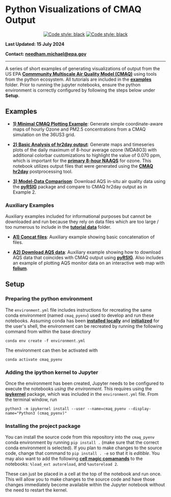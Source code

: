# Python Visualizations of CMAQ Output

<p align="center">
<a href="https://github.com/psf/black"><img alt="Code style: black" src="https://img.shields.io/badge/code%20style-black-000000.svg"></a>
<a href="https://github.com/astral-sh/ruff"><img alt="Code style: black" src="https://img.shields.io/endpoint?url=https://raw.githubusercontent.com/astral-sh/ruff/main/assets/badge/v2.json"></a>
</p>

**Last Updated: 15 July 2024**

**Contact: needham.michael@epa.gov**
***

A series of short examples of generating visualizations of output from the US EPA __[Commmunity Multiscale Air Quality Model (CMAQ)](https://github.com/USEPA/CMAQ/tree/main)__ using tools from the python ecosystem. All tutorials are included in the __[examples](./examples)__ folder. Prior to running the jupyter notebooks, ensure the python environment is correctly configured by following the steps below under __Setup__.

## Examples

* __[1) Minimal CMAQ Plotting Example](./examples/01_minimal_cmaq_plotting_example.ipynb)__:  Generate simple coordinate-aware maps of hourly Ozone and PM2.5 concentrations from a CMAQ simulation on the 36US3 grid.

* __[2) Basic Analysis of hr2day output](./examples/02_hr2day_output_analysis_example.ipynb)__: Generate maps and timeseries plots of the daily maximum of 8-hour average ozone (MDA8O3) with additional colorbar customizations to highlight the value of 0.070 ppm, which is important for the __[primary 8-hour NAAQS](https://www.epa.gov/criteria-air-pollutants/naaqs-table)__ for ozone. This notebook utilizes output files that were generated using the __[CMAQ hr2day](https://github.com/USEPA/CMAQ/tree/main/POST/hr2day)__ postprocessing tool.

* __[3) Model-Data Comparison](./examples/03_model_monitor_comparison.ipynb)__: Download AQS in-situ air quality data using the __[pyRSIG](https://barronh.github.io/pyrsig/)__ package and compare to CMAQ hr2day output as in Example 2.

### Auxiliary Examples

Auxiliary examples included for informational purposes but cannot be downloaded and run because they rely on data files which are too large / too numerous to include in the __[tutorial data](./examples/tutorial_data)__ folder.

* __[A1) Concat files](./examples/A1_concat_files.ipynb)__: Auxiliary example showing basic concatenation of files.

* __[A2) Download AQS data](./examples/A2_aqs_download_pyrsig.ipynb)__: Auxiliary example showing how to download AQS data that coincides with CMAQ output using __[pyRSIG](https://github.com/barronh/pyrsig)__. Also includes an example of plotting AQS monitor data on an interactive web map with __[folium](https://python-visualization.github.io/folium/latest/#)__.

## Setup
### Preparing the python environment
The `environment.yml` file includes instructions for recreating the same conda environment (named `cmaq_pyenv`) used to develop and run these notebooks. Assuming conda has been __[installed locally](https://conda.io/projects/conda/en/latest/user-guide/install/index.html)__ and __[initialized](https://conda.io/projects/conda/en/latest/dev-guide/deep-dives/activation.html)__ for the user's shell, the environment can be recreated by running the following command from within the base directory

`conda env create -f environment.yml`

The environment can then be activated with

`conda activate cmaq_pyenv`

### Adding the ipython kernel to Jupyter

Once the environment has been created, Jupyter needs to be configured to execute the notebooks *using the environment.* This requires using the __[ipykernel](https://github.com/ipython/ipykernel)__ package, which was included in the `environment.yml` file. From the terminal window, run

`python3 -m ipykernel install --user --name=cmaq_pyenv --display-name="Python3 (cmaq_pyenv)"`

### Installing the project package

You can install the source code from this repository into the `cmaq_pyenv` conda environment by running `pip install .` (make sure that the correct conda environment is selected). If you plan to make changes to the source code, change that command to `pip install . -e` so that it is *editible*. You may also want to add the following __[cell magic comamands](https://ipython.readthedocs.io/en/stable/interactive/magics.html)__ to the notebooks: `%load_ext autoreload`, and `%autoreload 2`.

These can just be placed in a cell at the top of the notebook and run once. This will allow you to make changes to the source code and have those changes immediately become available within the Jupyter notebook without the need to restart the kernel.





